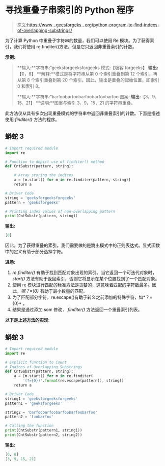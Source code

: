 # 寻找重叠子串索引的 Python 程序

> 原文:[https://www . geesforgeks . org/python-program-to-find-indexs-of-overlapping-substrings/](https://www.geeksforgeeks.org/python-program-to-find-indices-of-overlapping-substrings/)

为了计算 Python 中重叠子字符串的数量，我们可以使用 Re 模块。为了获得索引，我们将使用 re.finditer()方法。但是它只返回非重叠索引的计数。

**示例:**

> **输入:**字符串:“geeksforgeeksforgeeks 模式:【极客 forgeeks】
> **输出:**【0，8】
> **解释:**模式是将字符串从第 0 个索引重叠到第 12 个索引，再从第 8 个索引重叠到第 20 个索引。因此，输出是重叠的起始位置，即索引 0 和索引 8。
> 
> **输入:**字符串:“barfoobarfoobarfoobarfoobarfoo 图案:
> **输出:**【3，9，15，21】
> **说明:**图案与索引 3，9，15，21 的字符串重叠。

此方法仅从具有多次出现重叠模式的字符串中返回非重叠索引的计数。下面是描述使用 *finditer()* 方法的程序。

## 蟒蛇 3

```py
# Import required module
import re

# Function to depict use of finditer() method
def CntSubstr(pattern, string):

    # Array storing the indices
    a = [m.start() for m in re.finditer(pattern, string)]
    return a

# Driver Code
string = 'geeksforgeeksforgeeks'
pattern = 'geeksforgeeks'

# Printing index values of non-overlapping pattern
print(CntSubstr(pattern, string))
```

**输出:**

```py
[0]

```

因此，为了获得重叠的索引，我们需要做的是跳出模式中的正则表达式。显式函数中的定义有助于部分选择字符。

**进场:**

1.  *re.finditer()* 有助于找到匹配对象出现的索引。当它返回一个可迭代对象时， *start()* 方法有助于返回索引，否则它将显示在某个位置找到了一个匹配对象。
2.  使用 re 模块进行匹配的标准方法是贪婪的，这意味着匹配的字符数最多。因此，*呢？={0}* 有助于最小数量的匹配。
3.  为了匹配部分字符，re.escape()有助于转义之前添加的特殊字符，如*？={0}* 。
4.  结果是通过添加 som 修改， *finditer()* 方法返回一个重叠索引列表。

**以下是上述方法的实现:**

## 蟒蛇 3

```py
# Import required module
import re

# Explicit function to Count
# Indices of Overlapping Substrings
def CntSubstr(pattern, string):
    a = [m.start() for m in re.finditer(
        '(?={0})'.format(re.escape(pattern)), string)]
    return a

# Driver Code
string1 = 'geeksforgeeksforgeeks'
pattern1 = 'geeksforgeeks'

string2 = 'barfoobarfoobarfoobarfoobarfoo'
pattern2 = 'foobarfoo'

# Calling the function
print(CntSubstr(pattern1, string1))
print(CntSubstr(pattern2, string2))
```

**输出:**

```py
[0, 8]
[3, 9, 15, 21]

```